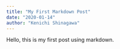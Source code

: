 ```yaml
---
title: "My First Markdown Post"
date: "2020-01-14"
author: "Kenichi Shinagawa"
---
```


Hello, this is my first post using markdown.